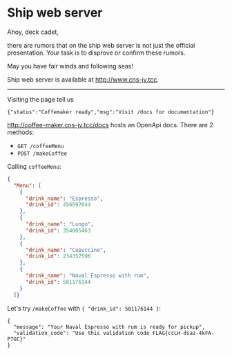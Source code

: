 # Ship web server

Ahoy, deck cadet,

there are rumors that on the ship web server is not just the official presentation. Your task is to disprove or confirm these rumors.

May you have fair winds and following seas!

Ship web server is available at http://www.cns-jv.tcc.

---

Visiting the page tell us
```
{"status":"Coffemaker ready","msg":"Visit /docs for documentation"}
```

http://coffee-maker.cns-jv.tcc/docs hosts an OpenApi docs. There are 2 methods:
- `GET /coffeeMenu`
- `POST /makeCoffee`

Calling `coffeeMenu`:
```json
{
  "Menu": [
    {
      "drink_name": "Espresso",
      "drink_id": 456597044
    },
    {
      "drink_name": "Lungo",
      "drink_id": 354005463
    },
    {
      "drink_name": "Capuccino",
      "drink_id": 234357596
    },
    {
      "drink_name": "Naval Espresso with rum",
      "drink_id": 501176144
    }
  ]}
```

Let's try `/makeCoffee` with `{ "drink_id": 501176144 }`:

```
{
  "message": "Your Naval Espresso with rum is ready for pickup",
  "validation_code": "Use this validation code FLAG{ccLH-dsaz-4kFA-P7GC}"
}
```
